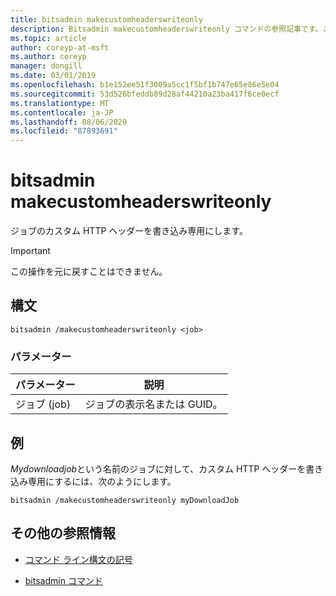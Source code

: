 ```yaml
---
title: bitsadmin makecustomheaderswriteonly
description: Bitsadmin makecustomheaderswriteonly コマンドの参照記事です。これにより、ジョブのカスタム HTTP ヘッダーが書き込み専用になります。
ms.topic: article
author: coreyp-at-msft
ms.author: coreyp
manager: dongill
ms.date: 03/01/2019
ms.openlocfilehash: b1e152ee51f3009a5cc1f5bf1b747e65e86e5e04
ms.sourcegitcommit: 53d526bfeddb89d28af44210a23ba417f6ce0ecf
ms.translationtype: MT
ms.contentlocale: ja-JP
ms.lasthandoff: 08/06/2020
ms.locfileid: "87893691"
---
```

# <a name="bitsadmin-makecustomheaderswriteonly"></a>bitsadmin makecustomheaderswriteonly

ジョブのカスタム HTTP ヘッダーを書き込み専用にします。

> [!IMPORTANT]
> この操作を元に戻すことはできません。

## <a name="syntax"></a>構文

```
bitsadmin /makecustomheaderswriteonly <job>
```

### <a name="parameters"></a>パラメーター

| パラメーター | 説明 |
| -------------- | -------------- |
| ジョブ (job) | ジョブの表示名または GUID。 |

## <a name="examples"></a>例

*Mydownloadjob*という名前のジョブに対して、カスタム HTTP ヘッダーを書き込み専用にするには、次のようにします。

```
bitsadmin /makecustomheaderswriteonly myDownloadJob
```

## <a name="additional-references"></a>その他の参照情報

- [コマンド ライン構文の記号](command-line-syntax-key.md)

- [bitsadmin コマンド](bitsadmin.md)
